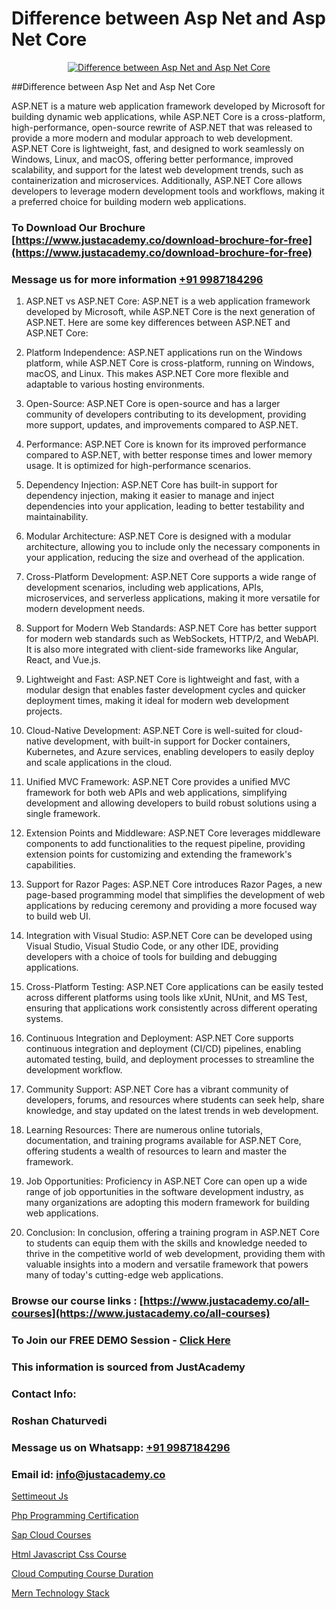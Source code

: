 # Difference between Asp Net and Asp Net Core

<p align="center">
  <a href="https://justacademy.co/course-detail/asp-net-training">
    <img src="https://justacademy.co/storage2/course_image/1708336878_course_image.png" alt="Difference between Asp Net and Asp Net Core">
  </a>
</p>
##Difference between Asp Net and Asp Net Core

ASP.NET is a mature web application framework developed by Microsoft for building dynamic web applications, while ASP.NET Core is a cross-platform, high-performance, open-source rewrite of ASP.NET that was released to provide a more modern and modular approach to web development. ASP.NET Core is lightweight, fast, and designed to work seamlessly on Windows, Linux, and macOS, offering better performance, improved scalability, and support for the latest web development trends, such as containerization and microservices. Additionally, ASP.NET Core allows developers to leverage modern development tools and workflows, making it a preferred choice for building modern web applications.
### To Download Our Brochure [https://www.justacademy.co/download-brochure-for-free](https://www.justacademy.co/download-brochure-for-free)
### Message us for more information [+91 9987184296](https://api.whatsapp.com/send?phone=919987184296)
1) ASP.NET vs ASP.NET Core:
ASP.NET is a web application framework developed by Microsoft, while ASP.NET Core is the next generation of ASP.NET. Here are some key differences between ASP.NET and ASP.NET Core:

2) Platform Independence:
ASP.NET applications run on the Windows platform, while ASP.NET Core is cross-platform, running on Windows, macOS, and Linux. This makes ASP.NET Core more flexible and adaptable to various hosting environments.

3) Open-Source:
ASP.NET Core is open-source and has a larger community of developers contributing to its development, providing more support, updates, and improvements compared to ASP.NET.

4) Performance:
ASP.NET Core is known for its improved performance compared to ASP.NET, with better response times and lower memory usage. It is optimized for high-performance scenarios.

5) Dependency Injection:
ASP.NET Core has built-in support for dependency injection, making it easier to manage and inject dependencies into your application, leading to better testability and maintainability.

6) Modular Architecture:
ASP.NET Core is designed with a modular architecture, allowing you to include only the necessary components in your application, reducing the size and overhead of the application.

7) Cross-Platform Development:
ASP.NET Core supports a wide range of development scenarios, including web applications, APIs, microservices, and serverless applications, making it more versatile for modern development needs.

8) Support for Modern Web Standards:
ASP.NET Core has better support for modern web standards such as WebSockets, HTTP/2, and WebAPI. It is also more integrated with client-side frameworks like Angular, React, and Vue.js.

9) Lightweight and Fast:
ASP.NET Core is lightweight and fast, with a modular design that enables faster development cycles and quicker deployment times, making it ideal for modern web development projects.

10) Cloud-Native Development:
ASP.NET Core is well-suited for cloud-native development, with built-in support for Docker containers, Kubernetes, and Azure services, enabling developers to easily deploy and scale applications in the cloud.

11) Unified MVC Framework:
ASP.NET Core provides a unified MVC framework for both web APIs and web applications, simplifying development and allowing developers to build robust solutions using a single framework.

12) Extension Points and Middleware:
ASP.NET Core leverages middleware components to add functionalities to the request pipeline, providing extension points for customizing and extending the framework's capabilities.

13) Support for Razor Pages:
ASP.NET Core introduces Razor Pages, a new page-based programming model that simplifies the development of web applications by reducing ceremony and providing a more focused way to build web UI.

14) Integration with Visual Studio:
ASP.NET Core can be developed using Visual Studio, Visual Studio Code, or any other IDE, providing developers with a choice of tools for building and debugging applications.

15) Cross-Platform Testing:
ASP.NET Core applications can be easily tested across different platforms using tools like xUnit, NUnit, and MS Test, ensuring that applications work consistently across different operating systems.

16) Continuous Integration and Deployment:
ASP.NET Core supports continuous integration and deployment (CI/CD) pipelines, enabling automated testing, build, and deployment processes to streamline the development workflow.

17) Community Support:
ASP.NET Core has a vibrant community of developers, forums, and resources where students can seek help, share knowledge, and stay updated on the latest trends in web development.

18) Learning Resources:
There are numerous online tutorials, documentation, and training programs available for ASP.NET Core, offering students a wealth of resources to learn and master the framework.

19) Job Opportunities:
Proficiency in ASP.NET Core can open up a wide range of job opportunities in the software development industry, as many organizations are adopting this modern framework for building web applications.

20) Conclusion:
In conclusion, offering a training program in ASP.NET Core to students can equip them with the skills and knowledge needed to thrive in the competitive world of web development, providing them with valuable insights into a modern and versatile framework that powers many of today's cutting-edge web applications.

### Browse our course links : [https://www.justacademy.co/all-courses](https://www.justacademy.co/all-courses) 
### To Join our FREE DEMO Session - [Click Here](https://www.justacademy.co/register-for-course-demo)


### This information is sourced from JustAcademy
### Contact Info:
### Roshan Chaturvedi
### Message us on Whatsapp: [+91 9987184296](https://api.whatsapp.com/send?phone=919987184296)
### Email id: [info@justacademy.co](mailto:info@justacademy.co)
                
[Settimeout Js](https://www.linkedin.com/pulse/settimeout-js-justacademy-berlin-k4wce?trackingId=PtLFRuQrPEMSeAfPrrAwBw%3D%3D&lipi=urn%3Ali%3Apage%3Ad_flagship3_company_admin%3BWtIq9U3gRByMpXlbn9mh%2Bw%3D%3D)

[Php Programming Certification](https://www.linkedin.com/pulse/php-programming-certification-justacademy-ahmedabad-mlsoe?trackingId=yLZGgcycB9g2aiHyVhSGog%3D%3D&lipi=urn%3Ali%3Apage%3Ad_flagship3_company_admin%3BO%2BCUjkhGSmWvdoCzc9%2FX%2FA%3D%3D)

[Sap Cloud Courses](https://medium.com/@sagarawat89/sap-cloud-courses-652cb56ceddc)

[Html Javascript Css Course](https://medium.com/@abhidnya.1068/html-javascript-css-course-11ab6018a86a)

[Cloud Computing Course Duration](https://justacademyin.github.io/justacademy/cloud-computing-course-duration)

[Mern Technology Stack](https://justacademyin.github.io/justacademy/mern-technology-stack)

